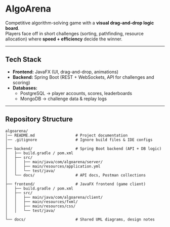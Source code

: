 # AlgoArena 

Competitive algorithm-solving game with a **visual drag-and-drop logic board**.  
Players face off in short challenges (sorting, pathfinding, resource allocation) where **speed + efficiency** decide the winner.  

---

##  Tech Stack

- **Frontend:** JavaFX (UI, drag-and-drop, animations)  
- **Backend:** Spring Boot (REST + WebSockets, API for challenges and scoring)  
- **Databases:**  
  - PostgreSQL → player accounts, scores, leaderboards  
  - MongoDB → challenge data & replay logs  

---

##  Repository Structure

```plaintext
algoarena/
│── README.md                  # Project documentation
│── .gitignore                 # Ignore build files & IDE configs
│
├── backend/                   # Spring Boot backend (API + DB logic)
│   ├── build.gradle / pom.xml
│   ├── src/
│   │   ├── main/java/com/algoarena/server/
│   │   ├── main/resources/application.yml
│   │   └── test/java/
│   └── docs/                  # API docs, Postman collections
│
├── frontend/                  # JavaFX frontend (game client)
│   ├── build.gradle / pom.xml
│   ├── src/
│   │   ├── main/java/com/algoarena/client/
│   │   ├── main/resources/fxml/
│   │   ├── main/resources/css/
│   │   └── test/java/
│
└── docs/                      # Shared UML diagrams, design notes
